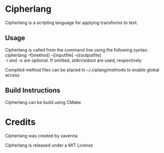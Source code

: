 # Cipherlang
Cipherlang is a scripting language for applying transforms to text.

## Usage
Cipherlang is called from the command line using the following syntax:\
cipherlang -f[method] -i[inputfile] -o[outputfile]\
-i and -o are optional. If omitted, stdin/stdout are used, respectively

Compiled method files can be placed in ~/.ciplang/methods to enable global access

## Build Instructions
Cipherlang can be build using CMake 


# Credits
Cipherlang was created by xavenna

Cipherlang is released under a MIT License
